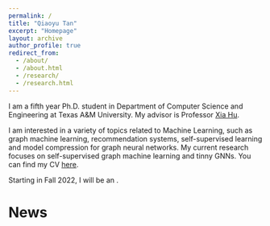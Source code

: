 ```yaml
---
permalink: /
title: "Qiaoyu Tan"
excerpt: "Homepage"
layout: archive
author_profile: true
redirect_from: 
  - /about/
  - /about.html
  - /research/
  - /research.html
---
```


I am a fifth year Ph.D. student in Department of Computer Science and Engineering at Texas A&M University. My advisor is Professor [Xia Hu](https://cs.rice.edu/~xh37/index.html).
<!-- I received my B.Eng degree from School of Computer Science and Technology, Southwest University, supervised by Professor [Guoxian Yu](http://www.sdu-idea.cn/). -->
I am interested in a variety of topics related to Machine Learning, such as graph machine learning, recommendation systems, self-supervised learning and model compression for graph neural networks. My current research focuses on self-supervised graph machine learning and tinny GNNs. 
You can find my CV [here](https://qiaoyu-tan.github.io/files/paper1.pdf).

Starting in Fall 2022, I will be an . 

# News

